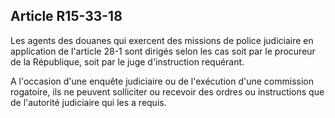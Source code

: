Article R15-33-18
----
Les agents des douanes qui exercent des missions de police judiciaire en
application de l'article 28-1 sont dirigés selon les cas soit par le procureur
de la République, soit par le juge d'instruction requérant.

A l'occasion d'une enquête judiciaire ou de l'exécution d'une commission
rogatoire, ils ne peuvent solliciter ou recevoir des ordres ou instructions que
de l'autorité judiciaire qui les a requis.
